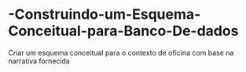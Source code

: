 # -Construindo-um-Esquema-Conceitual-para-Banco-De-dados
Criar um esquema conceitual para o contexto de oficina com base na narrativa fornecida
